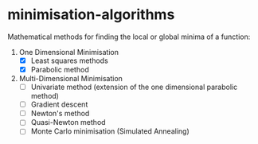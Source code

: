 # minimisation-algorithms
Mathematical methods for finding the local or global minima of a function:
1. One Dimensional Minimisation
    - [x] Least squares methods
    - [x] Parabolic method
2. Multi-Dimensional Minimisation
    - [ ] Univariate method (extension of the one dimensional parabolic method)
    - [ ] Gradient descent
    - [ ] Newton's method
    - [ ] Quasi-Newton method
    - [ ] Monte Carlo minimisation (Simulated Annealing)

